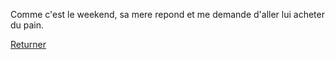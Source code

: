 Comme c'est le weekend, sa mere repond et me demande d'aller lui acheter du pain.

[Returner](french/feu-de-camp.md)
